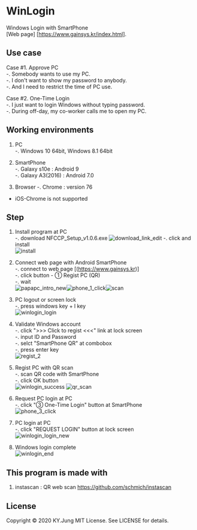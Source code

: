 # WinLogin
Windows Login with SmartPhone  
[Web page] [https://www.gainsys.kr/index.html].



## Use case  
Case #1. Approve PC  
    -. Somebody wants to use my PC.  
    -. I don't want to show my password to anybody.  
    -. And I need to restrict the time of PC use.  
    
Case #2. One-Time Login  
    -. I just want to login Windows without typing password.  
    -. During off-day, my co-worker calls me to open my PC.  


## Working environments  
1. PC  
    -. Windows 10 64bit, Windows 8.1 64bit  
    
2. SmartPhone  
    -. Galaxy s10e : Android 9  
    -. Galaxy A3(2016) : Android 7.0  
    
3. Browser
    -. Chrome : version 76  
    
* iOS-Chrome is not supported  



## Step
1. Install program at PC  
    -. download NFCCP_Setup_v1.0.6.exe
    ![download_link_edit](https://user-images.githubusercontent.com/39116699/78457619-8ab69a80-76e6-11ea-9755-36a1bb036aaf.png)
    -. click and install  
    ![install](https://user-images.githubusercontent.com/39116699/78457653-cfdacc80-76e6-11ea-9d74-8ff75cef83c5.png)
    
2. Connect web page with Android SmartPhone  
    -. connect to web page [(https://www.gainsys.kr)]  
    -. click button - ① Regist PC (QR)  
    -. wait  
    ![papapc_intro_new](https://user-images.githubusercontent.com/39116699/78457674-ef71f500-76e6-11ea-88a3-ab0ae1be4e76.jpg)![phone_1_click](https://user-images.githubusercontent.com/39116699/78457736-568fa980-76e7-11ea-9184-60afba102207.png)![scan](https://user-images.githubusercontent.com/39116699/78457754-8048d080-76e7-11ea-8c6b-eec2542e0525.jpg)

3. PC logout or screen lock  
    -. press windows key + l key  
    ![winlogin_login](https://user-images.githubusercontent.com/39116699/78457766-96ef2780-76e7-11ea-8767-a6aaffd64b50.png)
    
4. Validate Windows account  
    -. click ">>> Click to regist <<<" link at lock screen  
    -. input ID and Password  
    -. selct "SmartPhone QR" at combobox  
    -. press enter key  
    ![regist_2](https://user-images.githubusercontent.com/39116699/90389906-5bb52a00-e0c5-11ea-8954-3a255f03a875.png)
    
5. Regist PC with QR scan  
    -. scan QR code with SmartPhone  
    -. click OK button  
    ![winlogin_success](https://user-images.githubusercontent.com/39116699/78457790-bc7c3100-76e7-11ea-98d8-de20df3fc7d3.png)
    ![qr_scan](https://user-images.githubusercontent.com/39116699/78457921-bdfa2900-76e8-11ea-97b0-11a5edee8104.png)
    
6. Request PC login at PC  
    -. click "③ One-Time Login" button at SmartPhone  
    ![phone_3_click](https://user-images.githubusercontent.com/39116699/78457802-d7e73c00-76e7-11ea-8272-39fcbcb22870.png)
    
7. PC login at PC  
    -. click "REQUEST LOGIN" button at lock screen  
    ![winlogin_login_new](https://user-images.githubusercontent.com/39116699/78457809-e46b9480-76e7-11ea-96f1-bf86f94c7b47.png)
    
8. Windows login complete  
    ![winlogin_end](https://user-images.githubusercontent.com/39116699/78457813-ecc3cf80-76e7-11ea-9842-13f41d0bb7a8.png)

## This program is made with
1. instascan : QR web scan
    https://github.com/schmich/instascan


## License
Copyright &copy; 2020 KY.Jung
MIT License. See LICENSE for details.
